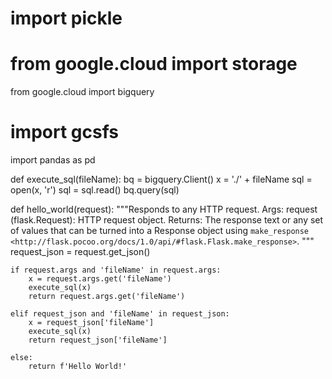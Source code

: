 # import pickle
# from google.cloud import storage
from google.cloud import bigquery
# import gcsfs
import pandas as pd


def execute_sql(fileName):
  bq = bigquery.Client()
  x = './' + fileName
  sql = open(x, 'r')
  sql = sql.read()
  bq.query(sql)


def hello_world(request):
    """Responds to any HTTP request.
    Args:
        request (flask.Request): HTTP request object.
    Returns:
        The response text or any set of values that can be turned into a
        Response object using
        `make_response <http://flask.pocoo.org/docs/1.0/api/#flask.Flask.make_response>`.
    """
    request_json = request.get_json()

    if request.args and 'fileName' in request.args:
        x = request.args.get('fileName')
        execute_sql(x)
        return request.args.get('fileName')
    
    elif request_json and 'fileName' in request_json:
        x = request_json['fileName']
        execute_sql(x)
        return request_json['fileName']
        
    else:
        return f'Hello World!'
